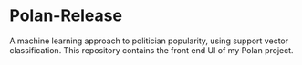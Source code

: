 # Polan-Release
A machine learning approach to politician popularity, using support vector classification.
This repository contains the front end UI of my Polan project.
